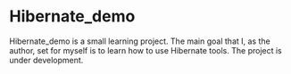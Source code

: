# Hibernate_demo

Hibernate_demo is a small learning project. The main goal that I, as the author, set for myself is to learn how to use Hibernate tools. 
The project is under development.
